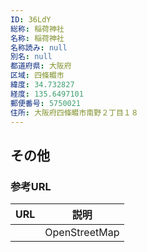 ```yaml
---
ID: 36LdY
総称: 稲荷神社
名称: 稲荷神社
名称読み: null
別名: null
都道府県: 大阪府
区域: 四條畷市
緯度: 34.732827
経度: 135.6497101
郵便番号: 5750021
住所: 大阪府四條畷市南野２丁目１８
---
```


## その他

### 参考URL

| URL | 説明          |
| --- | ------------- |
|     | OpenStreetMap |
